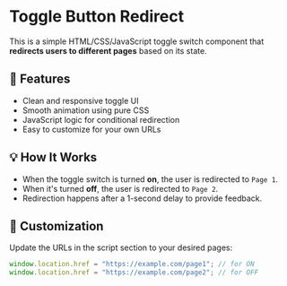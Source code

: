 # Toggle Button Redirect

This is a simple HTML/CSS/JavaScript toggle switch component that **redirects users to different pages** based on its state.

## 🚀 Features

- Clean and responsive toggle UI
- Smooth animation using pure CSS
- JavaScript logic for conditional redirection
- Easy to customize for your own URLs

## 💡 How It Works

- When the toggle switch is turned **on**, the user is redirected to `Page 1`.
- When it's turned **off**, the user is redirected to `Page 2`.
- Redirection happens after a 1-second delay to provide feedback.

## 🔧 Customization

Update the URLs in the script section to your desired pages:

```javascript
window.location.href = "https://example.com/page1"; // for ON
window.location.href = "https://example.com/page2"; // for OFF
